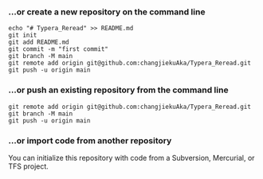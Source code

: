 ### …or create a new repository on the command line



```
echo "# Typera_Reread" >> README.md
git init
git add README.md
git commit -m "first commit"
git branch -M main
git remote add origin git@github.com:changjiekuAka/Typera_Reread.git
git push -u origin main
```

### …or push an existing repository from the command line



```
git remote add origin git@github.com:changjiekuAka/Typera_Reread.git
git branch -M main
git push -u origin main
```

### …or import code from another repository

You can initialize this repository with code from a Subversion, Mercurial, or TFS project.